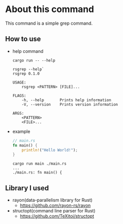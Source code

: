 # About this command
This command is a simple grep command.
## How to use
* help command
    ```shell
    cargo run -- --help

    rsgrep --help`
    rsgrep 0.1.0

    USAGE:
        rsgrep <PATTERN> [FILE]...

    FLAGS:
        -h, --help       Prints help information
        -V, --version    Prints version information

    ARGS:
        <PATTERN>
        <FILE>...
    ```

* example
    ```rs
    // main.rs
    fn main() {
        println!("Hello World!");
    }
    ```

    ```shell
    cargo run main ./main.rs
    ...
    ./main.rs: fn main() {
    ```

## Library I used
* rayon(data-parallelism library for Rust)
    * https://github.com/rayon-rs/rayon
* structopt(command line parser for Rust)
    * https://github.com/TeXitoi/structopt